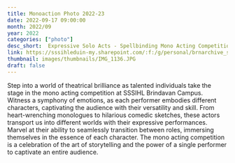 ```yaml
---
title: Monoaction Photo 2022-23
date: 2022-09-17 09:00:00
month: 2022/09
year: 2022
categories: ["photo"]
desc_short:  Expressive Solo Acts - Spellbinding Mono Acting Competition at SSSIHL Brindavan Campus
link: https://sssihleduin-my.sharepoint.com/:f:/g/personal/brnarchive_sssihl_edu_in/EioK2gjaMHZLo64gCd9rNsMBVIbWOIzHha0xYgpjkXT5Qg?e=qZDChU
thumbnail: images/thumbnails/IMG_1136.JPG
draft: false
---
```


Step into a world of theatrical brilliance as talented individuals take the stage in the mono acting competition at SSSIHL Brindavan Campus. Witness a symphony of emotions, as each performer embodies different characters, captivating the audience with their versatility and skill. From heart-wrenching monologues to hilarious comedic sketches, these actors transport us into different worlds with their expressive performances. Marvel at their ability to seamlessly transition between roles, immersing themselves in the essence of each character. The mono acting competition is a celebration of the art of storytelling and the power of a single performer to captivate an entire audience.
